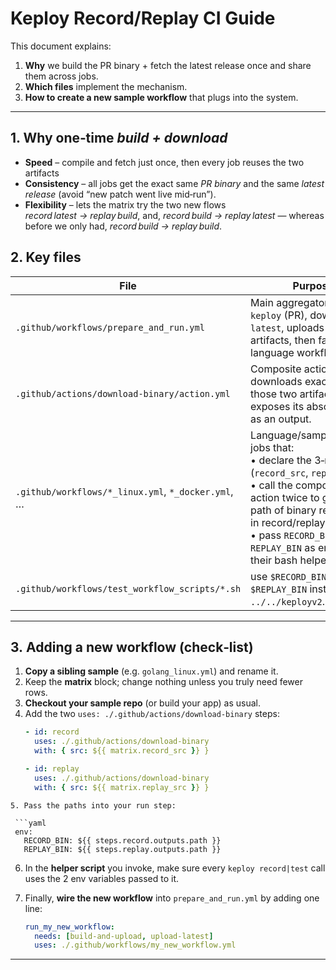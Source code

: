 # Keploy Record/Replay CI Guide

This document explains:

1.  **Why** we build the PR binary + fetch the latest release once and share them across jobs.
2.  **Which files** implement the mechanism.
3.  **How to create a new sample workflow** that plugs into the system.

---
## 1. Why one‑time *build + download*

* **Speed** – compile and fetch just once, then every job reuses the two artifacts
* **Consistency** – all jobs get the exact same *PR binary* and the same *latest release* (avoid “new patch went live mid‑run”).
* **Flexibility** – lets the matrix try the two new flows
  *record latest → replay build*, and, *record build → replay latest* —
  whereas before we only had, *record build → replay build*.


## 2. Key files

| File | Purpose |
|------|---------|
| `.github/workflows/prepare_and_run.yml` | Main aggregator. Builds `keploy` (PR), downloads `latest`, uploads both as artifacts, then fans out to language workflows. |
| `.github/actions/download-binary/action.yml` | Composite action that downloads exactly one of those two artifacts and exposes its absolute path as an output. |
| `.github/workflows/*_linux.yml`, `*_docker.yml`, … | Language/sample‑specific jobs that: <br>• declare the 3‑row matrix (`record_src`, `replay_src`) <br>• call the composite action twice to get the path of binary referenced in record/replay.<br>• pass `RECORD_BIN` / `REPLAY_BIN` as env into their bash helper. |
| `.github/workflows/test_workflow_scripts/*.sh` | use `$RECORD_BIN` / `$REPLAY_BIN` instead of `../../keployv2`. |

---

## 3. Adding a new workflow (check‑list)

1. **Copy a sibling sample** (e.g. `golang_linux.yml`) and rename it.
2. Keep the **matrix** block; change nothing unless you truly need fewer rows.
3. **Checkout your sample repo** (or build your app) as usual.
4. Add the two `uses: ./.github/actions/download-binary` steps:  
   ```yaml
   - id: record
     uses: ./.github/actions/download-binary
     with: { src: ${{ matrix.record_src }} }

   - id: replay
     uses: ./.github/actions/download-binary
     with: { src: ${{ matrix.replay_src }} }
  ```
5. Pass the paths into your run step:

   ```yaml
   env:
     RECORD_BIN: ${{ steps.record.outputs.path }}
     REPLAY_BIN: ${{ steps.replay.outputs.path }}
   ```
6. In the **helper script** you invoke, make sure every `keploy record|test` call uses the 2 env variables passed to it.
7. Finally, **wire the new workflow** into `prepare_and_run.yml` by adding one line:

   ```yaml
   run_my_new_workflow:
     needs: [build-and-upload, upload-latest]
     uses: ./.github/workflows/my_new_workflow.yml
   ```

---
